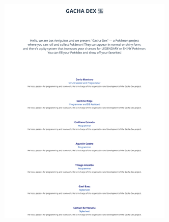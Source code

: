 <div align="center">
<img src="https://raw.githubusercontent.com/Thiago-Anzaldo/readMe/refs/heads/main/header.svg" width="800">
</div>
